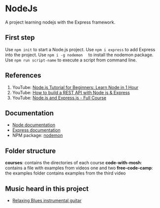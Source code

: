 # NodeJs

A project learning nodejs with the Express framework.

## First step

Use `npm init` to start a Node.js project.
Use `npm i express` to add Express into the project.
Use `npm i -g nodemon  ` to install the nodemon package.
Use `npm run script-name` to execute a script from command line.

## References

1. YouTube: [Node.js Tutorial for Beginners: Learn Node in 1 Hour](https://www.youtube.com/watch?v=TlB_eWDSMt4&ab_channel=ProgrammingwithMosh)
2. YouTube: [How to build a REST API with Node js & Express](https://www.youtube.com/watch?v=pKd0Rpw7O48&ab_channel=ProgrammingwithMosh)
3. YouTube: [Node.js and Express.js - Full Course](https://www.youtube.com/watch?v=Oe421EPjeBE&ab_channel=freeCodeCamp.org)

## Documentation

-   [Node documentation](https://nodejs.org/)
-   [Express documentation](https://expressjs.com/)
-   NPM package: [nodemon](https://www.npmjs.com/package/nodemon)

## Folder structure

**courses**: contains the directories of each course
**code-with-mosh**: contains a file with examples from videos one and two
**free-code-camp**: the examples folder contains examples from the third video

## Music heard in this project

-   [Relaxing Blues instrumental guitar](https://open.spotify.com/album/08mAHO7zc084KNeKxDKPrO?si=XybAkJqpSAy-BN5nphbxig)
